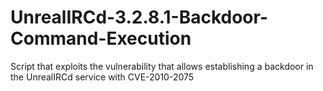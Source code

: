 # UnrealIRCd-3.2.8.1-Backdoor-Command-Execution
Script that exploits the vulnerability that allows establishing a backdoor in the UnrealIRCd service with CVE-2010-2075

